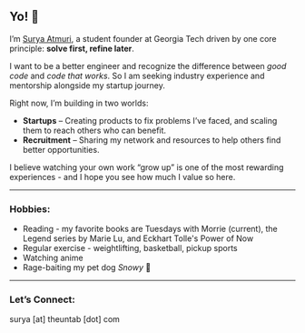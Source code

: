 ## Yo! 👋

I’m [Surya Atmuri](https://www.linkedin.com/in/surya-atmuri/), a student founder at Georgia Tech driven by one core principle: **solve first, refine later**.  

I want to be a better engineer and recognize the difference between *good code* and *code that works*. 
So I am seeking industry experience and mentorship alongside my startup journey.

Right now, I’m building in two worlds:  
- **Startups** – Creating products to fix problems I’ve faced, and scaling them to reach others who can benefit.  
- **Recruitment** – Sharing my network and resources to help others find better opportunities.  

I believe watching your own work “grow up” is one of the most rewarding experiences - and I hope you see how much I value so here.

---

### Hobbies:
- Reading - my favorite books are Tuesdays with Morrie (current), the Legend series by Marie Lu, and Eckhart Tolle's Power of Now
- Regular exercise - weightlifting, basketball, pickup sports
- Watching anime  
- Rage-baiting my pet dog *Snowy* 🐶  

---

### Let’s Connect:
surya [at] theuntab [dot] com
